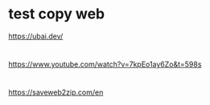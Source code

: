 # test copy web
https://ubai.dev/
#
https://www.youtube.com/watch?v=7kpEo1ay6Zo&t=598s
#
https://saveweb2zip.com/en
